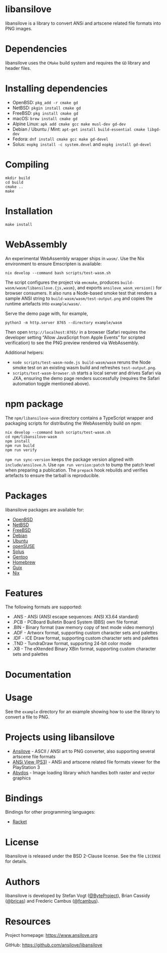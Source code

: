 # libansilove

libansilove is a library to convert ANSi and artscene related file formats
into PNG images.

# Dependencies

libansilove uses the `CMake` build system and requires the `GD` library and
header files.

# Installing dependencies

- OpenBSD: `pkg_add -r cmake gd`
- NetBSD: `pkgin install cmake gd`
- FreeBSD: `pkg install cmake gd`
- macOS: `brew install cmake gd`
- Alpine Linux: `apk add cmake gcc make musl-dev gd-dev`
- Debian / Ubuntu / Mint: `apt-get install build-essential cmake libgd-dev`
- Fedora: `dnf install cmake gcc make gd-devel`
- Solus: `eopkg install -c system.devel` and `eopkg install gd-devel`

# Compiling

	mkdir build
	cd build
	cmake ..
	make

# Installation

	make install

# WebAssembly

An experimental WebAssembly wrapper ships in `wasm/`. Use the Nix
environment to ensure Emscripten is available:

	nix develop --command bash scripts/test-wasm.sh

The script configures the project via `emcmake`, produces
`build-wasm/wasm/libansilove.{js,wasm}`, and exports
`ansilove_wasm_version()` for browser consumers. It also runs a Node-based
smoke test that renders a sample ANSI string to
`build-wasm/wasm/test-output.png` and copies the runtime artefacts into
`example/wasm/`.

Serve the demo page with, for example,

	python3 -m http.server 8765 --directory example/wasm

Then open `http://localhost:8765/` in a browser (Safari requires the developer
setting “Allow JavaScript from Apple Events” for scripted verification) to see
the PNG preview rendered via WebAssembly.

Additional helpers:

- `node scripts/test-wasm-node.js build-wasm/wasm` reruns the Node smoke test on
  an existing wasm build and refreshes `test-output.png`.
- `scripts/test-wasm-browser.sh` starts a local server and drives Safari via
  JXA, ensuring the demo page renders successfully (requires the Safari
  automation toggle mentioned above).

# npm package

The `npm/libansilove-wasm` directory contains a TypeScript wrapper and packaging
scripts for distributing the WebAssembly build on npm:

```
nix develop --command bash scripts/test-wasm.sh
cd npm/libansilove-wasm
npm install
npm run build
npm run verify
```

`npm run sync-version` keeps the package version aligned with
`include/ansilove.h`. Use `npm run version:patch` to bump the patch level when
preparing a publication. The `prepack` hook rebuilds and verifies artefacts to
ensure the tarball is reproducible.

# Packages

libansilove packages are available for:

- [OpenBSD][1]
- [NetBSD][2]
- [FreeBSD][3]
- [Debian][4]
- [Ubuntu][5]
- [openSUSE][6]
- [Solus][7]
- [Gentoo][8]
- [Homebrew][9]
- [Guix][10]
- [Nix][11]

# Features

The following formats are supported:

- .ANS - ANSi (ANSI escape sequences: ANSI X3.64 standard)
- .PCB - PCBoard Bulletin Board System (BBS) own file format
- .BIN - Binary format (raw memory copy of text mode video memory)
- .ADF - Artworx format, supporting custom character sets and palettes
- .IDF - iCE Draw format, supporting custom character sets and palettes
- .TND - TundraDraw format, supporting 24-bit color mode
- .XB - The eXtended Binary XBin format, supporting custom character sets and palettes

# Documentation

# Usage

See the `example` directory for an example showing how to use the library to
convert a file to PNG.

# Projects using libansilove

- [Ansilove][12] - ASCII / ANSI art to PNG converter, also supporting several artscene file formats
- [ANSi View (PS3)][13] - ANSi and artscene related file formats viewer for the PlayStation 3
- [Abydos][14] - Image loading library which handles both raster and vector graphics

# Bindings

Bindings for other programming languages:

- [Racket][15]

# License

libansilove is released under the BSD 2-Clause license. See the file `LICENSE` for details.

# Authors

libansilove is developed by Stefan Vogt ([@ByteProject][16]), Brian Cassidy
([@bricas][17]) and Frederic Cambus ([@fcambus][18]).

# Resources

Project homepage: https://www.ansilove.org

GitHub: https://github.com/ansilove/libansilove

[1]: https://openports.pl/path/graphics/libansilove
[2]: https://pkgsrc.se/graphics/libansilove
[3]: https://www.freshports.org/graphics/libansilove/
[4]: https://packages.debian.org/search?keywords=libansilove
[5]: https://packages.ubuntu.com/search?keywords=libansilove
[6]: https://software.opensuse.org/package/libansilove
[7]: https://dev.getsol.us/source/libansilove/
[8]: https://packages.gentoo.org/packages/dev-libs/libansilove
[9]: https://formulae.brew.sh/formula/libansilove
[10]: https://packages.guix.gnu.org/packages/libansilove/
[11]: https://github.com/NixOS/nixpkgs/tree/master/pkgs/by-name/li/libansilove
[12]: https://github.com/ansilove/ansilove
[13]: https://github.com/bucanero/ansiview-ps3
[14]: https://snisurset.net/code/abydos/
[15]: https://gitlab.com/xgqt/racket-libansilove
[16]: https://github.com/ByteProject
[17]: https://github.com/bricas
[18]: https://github.com/fcambus
